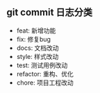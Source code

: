 ## git commit 日志分类
- feat: 新增功能
- fix: 修复bug
- docs: 文档改动
- style: 样式改动
- test: 测试用例改动
- refactor: 重构、优化
- chore: 项目工程改动
